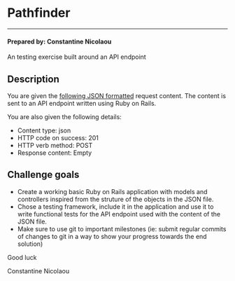 # Pathfinder
---
#### Prepared by: Constantine Nicolaou

An testing exercise built around an API endpoint

## Description

You are given the [following JSON formatted](data/json_request.json) request content. The content is sent to an API endpoint written using Ruby on Rails.

You are also given the following details:

- Content type: json
- HTTP code on success: 201
- HTTP verb method: POST
- Response content: Empty

## Challenge goals

- Create a working basic Ruby on Rails application with models and controllers inspired from the struture of the objects in the JSON file.
- Chose a testing framework, include it in the application and use it to write functional tests for the API endpoint used with the content of the JSON file.
- Make sure to use git to important milestones (ie: submit regular commits of changes to git in a way to show your progress towards the end solution)

Good luck

Constantine Nicolaou